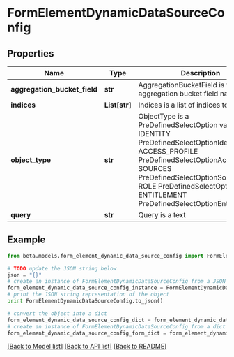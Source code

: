 # FormElementDynamicDataSourceConfig


## Properties
Name | Type | Description | Notes
------------ | ------------- | ------------- | -------------
**aggregation_bucket_field** | **str** | AggregationBucketField is the aggregation bucket field name | [optional] 
**indices** | **List[str]** | Indices is a list of indices to use | [optional] 
**object_type** | **str** | ObjectType is a PreDefinedSelectOption value IDENTITY PreDefinedSelectOptionIdentity ACCESS_PROFILE PreDefinedSelectOptionAccessProfile SOURCES PreDefinedSelectOptionSources ROLE PreDefinedSelectOptionRole ENTITLEMENT PreDefinedSelectOptionEntitlement | [optional] 
**query** | **str** | Query is a text | [optional] 

## Example

```python
from beta.models.form_element_dynamic_data_source_config import FormElementDynamicDataSourceConfig

# TODO update the JSON string below
json = "{}"
# create an instance of FormElementDynamicDataSourceConfig from a JSON string
form_element_dynamic_data_source_config_instance = FormElementDynamicDataSourceConfig.from_json(json)
# print the JSON string representation of the object
print FormElementDynamicDataSourceConfig.to_json()

# convert the object into a dict
form_element_dynamic_data_source_config_dict = form_element_dynamic_data_source_config_instance.to_dict()
# create an instance of FormElementDynamicDataSourceConfig from a dict
form_element_dynamic_data_source_config_form_dict = form_element_dynamic_data_source_config.from_dict(form_element_dynamic_data_source_config_dict)
```
[[Back to Model list]](../README.md#documentation-for-models) [[Back to API list]](../README.md#documentation-for-api-endpoints) [[Back to README]](../README.md)


